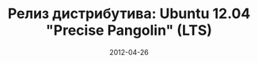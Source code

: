 ---
layout: post
title: "Релиз дистрибутива: Ubuntu 12.04 \"Precise Pangolin\" (LTS)"
date: 2012-04-26   
---